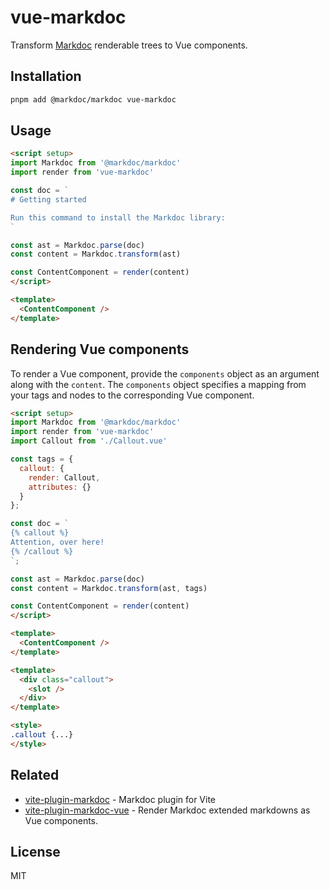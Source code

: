 # vue-markdoc

Transform [Markdoc](https://markdoc.io/) renderable trees to Vue components.

## Installation

```bash
pnpm add @markdoc/markdoc vue-markdoc
```

## Usage

```html
<script setup>
import Markdoc from '@markdoc/markdoc'
import render from 'vue-markdoc'

const doc = `
# Getting started

Run this command to install the Markdoc library:
`

const ast = Markdoc.parse(doc)
const content = Markdoc.transform(ast)

const ContentComponent = render(content)
</script>

<template>
  <ContentComponent />
</template>
```

## Rendering Vue components

To render a Vue component, provide the `components` object as an argument along with the `content`. The `components` object specifies a mapping from your tags and nodes to the corresponding Vue component.

```html
<script setup>
import Markdoc from '@markdoc/markdoc'
import render from 'vue-markdoc'
import Callout from './Callout.vue'

const tags = {
  callout: {
    render: Callout,
    attributes: {}
  }
};

const doc = `
{% callout %}
Attention, over here!
{% /callout %}
`;

const ast = Markdoc.parse(doc)
const content = Markdoc.transform(ast, tags)

const ContentComponent = render(content)
</script>

<template>
  <ContentComponent />
</template>
```

```html
<template>
  <div class="callout">
    <slot />
  </div>
</template>

<style>
.callout {...}
</style>
```

## Related

- [vite-plugin-markdoc](https://github.com/wobsoriano/vite-plugin-markdoc) - Markdoc plugin for Vite
- [vite-plugin-markdoc-vue](https://github.com/wobsoriano/vite-plugin-markdoc-vue) - Render Markdoc extended markdowns as Vue components.

## License

MIT
